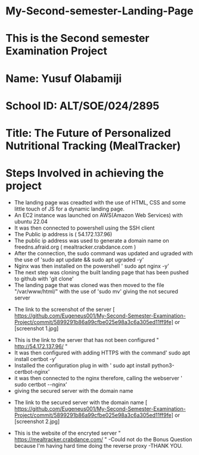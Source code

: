 # My-Second-semester-Landing-Page
# This is the Second semester Examination Project
# Name: Yusuf Olabamiji
# School ID: ALT/SOE/024/2895
# Title: The Future of Personalized Nutritional Tracking (MealTracker)
# Steps Involved in achieving the project #
- The landing page was creadted with the use of HTML, CSS and some little touch of JS for a dynamic landing page.
- An EC2 instance was launched on AWS(Amazon Web Services) with ubuntu 22.04
- It was then connected to powershell using the SSH client
- The Public ip address is ( 54.172.137.96)
- The public ip address was used to generate a domain name on freedns.afraid.org ( mealtracker.crabdance.com )
- After the connection, the sudo command was updated and ugraded with the use of 'sudo apt update && sudo apt ugraded -y'
- Nginx was then installed on the powershell ' sudo apt nginx -y'
- The next step was cloning the built landing page that has been pushed to github with 'git clone'
- The landing page that was cloned was then moved to the file "/var/www/html/" with the use of 'sudo mv'  giving the not secured server
* The link to the screenshot of the server [ https://github.com/Eugeneus001/My-Second-Semester-Examination-Project/commit/5899291b86a99cfbe025e98a3c6a305ed11ff9fe] or [screenshot 1.jpg]
- This is the link to the server that has not been configured " http://54.172.137.96/ "
- It was then configured with adding HTTPS with the command' sudo apt install certbot -y'
- Installed the configuration plug in with ' sudo apt install python3-certbot-nginx'
- it was then connected to the nginx therefore, calling the webserver ' sudo certbot --nginx'
- giving the secured server with the domain name
* The link to the secured server with the domain name [ https://github.com/Eugeneus001/My-Second-Semester-Examination-Project/commit/5899291b86a99cfbe025e98a3c6a305ed11ff9fe] or [screenshot 2.jpg]
- This is the website of the encryted server " https://mealtracker.crabdance.com/ "
-Could not do the Bonus Question because I'm having hard time doing the reverse proxy
-THANK YOU.
  
  
